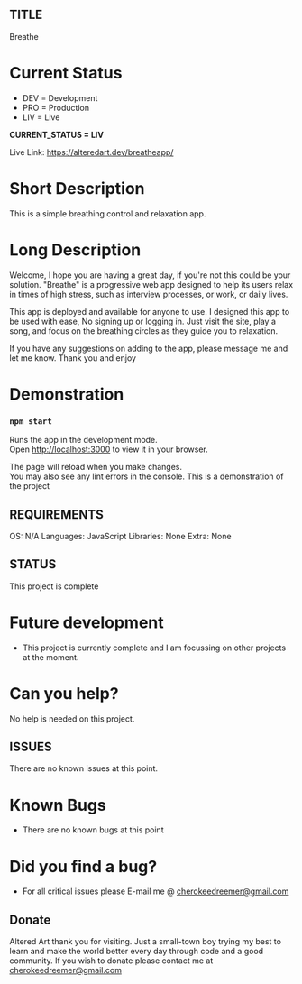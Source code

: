 ## TITLE
Breathe

  # Current Status
  * DEV = Development
  * PRO = Production
  * LIV = Live
  
  **CURRENT_STATUS = LIV**

  Live Link: https://alteredart.dev/breatheapp/
  
  # Short Description
  This is a simple breathing control and relaxation app.
  
  # Long Description
  Welcome, I hope you are having a great day, if you're not this could be your solution. 
  "Breathe" is a progressive web app designed to help its users relax in times of high stress, such as interview processes, or work, or daily lives. 
    
  This app is deployed and available for anyone to use. 
  I designed this app to be used with ease, No signing up or logging in. 
  Just visit the site, play a song, and focus on the breathing circles as they guide you to relaxation. 
  
  If you have any suggestions on adding to the app, please message me and let me know. Thank you and enjoy
  
  # Demonstration
  ### `npm start`
  
  Runs the app in the development mode.\
  Open [http://localhost:3000](http://localhost:3000) to view it in your browser.
  
  The page will reload when you make changes.\
  You may also see any lint errors in the console.
  This is a demonstration of the project

## REQUIREMENTS
OS: N/A
Languages: JavaScript 
Libraries: None
Extra: None

## STATUS
This project is complete

  # Future development
  * This project is currently complete and I am focussing on other projects at the moment.
  
  # Can you help?
  No help is needed on this project.
  
  ## ISSUES
  There are no known issues at this point.
  
  # Known Bugs
  * There are no known bugs at this point
  
  # Did you find a bug?
  * For all critical issues please E-mail me @ cherokeedreemer@gmail.com

## Donate
Altered Art thank you for visiting. 
Just a small-town boy trying my best to learn and make the world better every day through code and a good community.
If you wish to donate please contact me at cherokeedreemer@gmail.com



